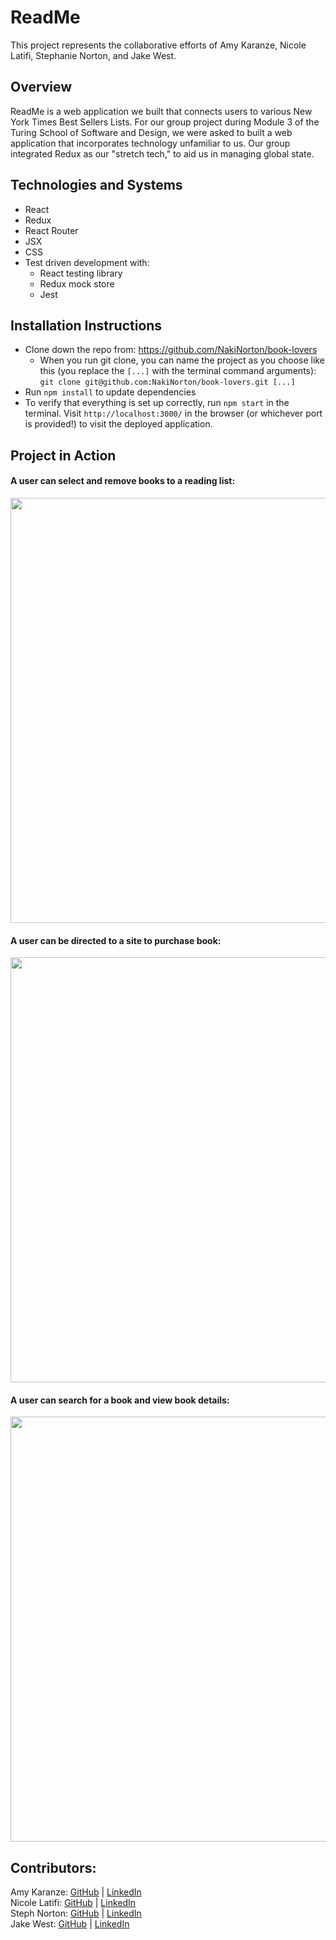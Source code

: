 # ReadMe
This project represents the collaborative efforts of Amy Karanze, Nicole Latifi, Stephanie Norton, and Jake West.

## Overview
ReadMe is a web application we built that connects users to various New York Times Best Sellers Lists. For our group project during Module 3 of the Turing School of Software and Design, we were asked to built a web application that incorporates technology unfamiliar to us. Our group integrated Redux as our "stretch tech," to aid us in managing global state.

## Technologies and Systems
- React
- Redux
- React Router
- JSX
- CSS
- Test driven development with:
    - React testing library
    - Redux mock store
    - Jest

## Installation Instructions
- Clone down the repo from: https://github.com/NakiNorton/book-lovers
    - When you run git clone, you can name the project as you choose like this (you replace the `[...]` with the terminal command arguments): `git clone git@github.com:NakiNorton/book-lovers.git [...]`
- Run `npm install` to update dependencies
- To verify that everything is set up correctly, run `npm start` in the terminal. Visit `http://localhost:3000/` in the browser (or whichever port is provided!) to visit the deployed application.

## Project in Action

#### A user can select and remove books to a reading list:
<img src ='readme-assets/Readme_add_remove.gif' width=680> 

#### A user can be directed to a site to purchase book:
<img src ='readme-assets/Readme_amazon.gif' width=680> 

#### A user can search for a book and view book details:
<img src ='readme-assets/ReadMe_search.gif' width=680> 

## Contributors:
Amy Karanze: [GitHub](https://github.com/amykarnaze) | [LinkedIn](https://www.linkedin.com/in/amy-karnaze-ba94b917/) <br>
Nicole Latifi: [GitHub](https://github.com/NicoleLatifi) | [LinkedIn](https://www.linkedin.com/in/nicole-latifi/) <br>
Steph Norton: [GitHub](https://github.com/NakiNorton) | [LinkedIn](https://www.linkedin.com/in/stephanie-norton-12888453/) <br>
Jake West: [GitHub](https://github.com/jkwest-93) | [LinkedIn](https://www.linkedin.com/in/jake-west-3840b71b4/)
